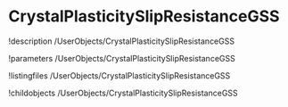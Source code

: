 <!-- MOOSE Documentation Stub: Remove this when content is added. -->

# CrystalPlasticitySlipResistanceGSS
!description /UserObjects/CrystalPlasticitySlipResistanceGSS

!parameters /UserObjects/CrystalPlasticitySlipResistanceGSS

!listingfiles /UserObjects/CrystalPlasticitySlipResistanceGSS

!childobjects /UserObjects/CrystalPlasticitySlipResistanceGSS
